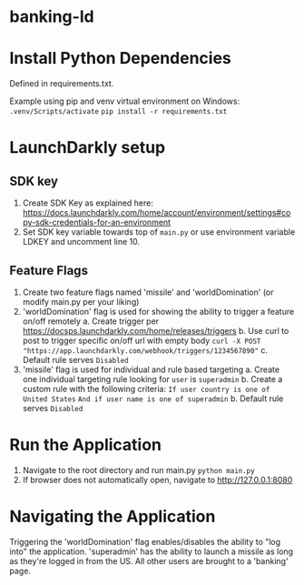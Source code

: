 # banking-ld

# Install Python Dependencies
Defined in requirements.txt.

Example using pip and venv virtual environment on Windows:
`.venv/Scripts/activate`
`pip install -r requirements.txt`

# LaunchDarkly setup

## SDK key
1. Create SDK Key as explained here: https://docs.launchdarkly.com/home/account/environment/settings#copy-sdk-credentials-for-an-environment
2. Set SDK key variable towards top of `main.py` or use environment variable LDKEY and uncomment line 10.

## Feature Flags
1. Create two feature flags named 'missile' and 'worldDomination' (or modify main.py per your liking)
2. 'worldDomination' flag is used for showing the ability to trigger a feature on/off remotely
    a. Create trigger per https://docsps.launchdarkly.com/home/releases/triggers
    b. Use curl to post to trigger specific on/off url with empty body `curl -X POST "https://app.launchdarkly.com/webhook/triggers/1234567890"`
    c. Default rule serves `Disabled`
3. 'missile' flag is used for individual and rule based targeting
    a. Create one individual targeting rule looking for `user` is `superadmin`
    b. Create a custom rule with the following criteria:
        `If user country is one of United States`
        `And if user name is one of superadmin`
    b. Default rule serves `Disabled`

# Run the Application
1. Navigate to the root directory and run main.py `python main.py` 
2. If browser does not automatically open, navigate to http://127.0.0.1:8080

# Navigating the Application
Triggering the 'worldDomination' flag enables/disables the ability to "log into" the application. 'superadmin' has the ability to launch a missile as long as they're logged in from the US. All other users are brought to a 'banking' page.